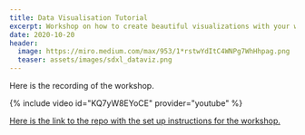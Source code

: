 ```yaml
---
title: Data Visualisation Tutorial
excerpt: Workshop on how to create beautiful visualizations with your workout data.
date: 2020-10-20
header:
  image: https://miro.medium.com/max/953/1*rstwYdItC4WNPg7WhHhpag.png
  teaser: assets/images/sdxl_dataviz.png
---
```


Here is the recording of the workshop.

{% include video id="KQ7yW8EYoCE" provider="youtube" %}

[Here is the link to the repo with the set up instructions for the workshop.](https://github.com/ramonpzg/scipy_20jp_dask)